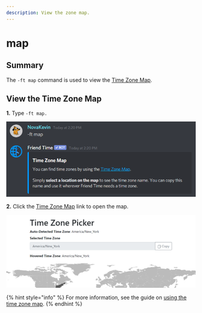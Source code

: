 ```yaml
---
description: View the zone map.
---
```


# map

## Summary

The `-ft map` command is used to view the [Time Zone Map](https://kevinnovak.github.io/Time-Zone-Picker/).

## View the Time Zone Map

**1.** Type `-ft map.`

![](../../.gitbook/assets/image%20%2820%29.png)

**2.** Click the [Time Zone Map](https://kevinnovak.github.io/Time-Zone-Picker/) link to open the map.

![](../../.gitbook/assets/image%20%2819%29.png)

{% hint style="info" %}
For more information, see the guide on [using the time zone map](../../finding-time-zones.md#using-the-time-zone-map).
{% endhint %}

